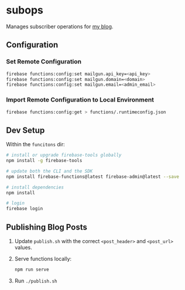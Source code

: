 # subops
Manages subscriber operations for [my blog](https://utkuufuk.com).

## Configuration
### Set Remote Configuration
```sh
firebase functions:config:set mailgun.api_key=<api_key>
firebase functions:config:set mailgun.domain=<domain>
firebase functions:config:set mailgun.email=<admin_email>
```

### Import Remote Configuration to Local Environment
```sh
firebase functions:config:get > functions/.runtimeconfig.json
```

## Dev Setup
Within the `funcitons` dir:
```sh
# install or upgrade firebase-tools globally
npm install -g firebase-tools

# update both the CLI and the SDK
npm install firebase-functions@latest firebase-admin@latest --save

# install dependencies
npm install

# login
firebase login
```

## Publishing Blog Posts
1. Update `publish.sh` with the correct `<post_header>` and `<post_url>` values.

2. Serve functions locally:
    ```sh
    npm run serve
    ```

3. Run `./publish.sh`
